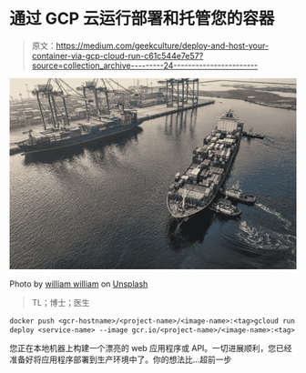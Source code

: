 # 通过 GCP 云运行部署和托管您的容器

> 原文：<https://medium.com/geekculture/deploy-and-host-your-container-via-gcp-cloud-run-c61c544e7e57?source=collection_archive---------24----------------------->

![](img/3e255f3161dbddfd173f07f962d500ff.png)

Photo by [william william](https://unsplash.com/@william07?utm_source=medium&utm_medium=referral) on [Unsplash](https://unsplash.com?utm_source=medium&utm_medium=referral)

> TL；博士；医生

```
docker push <gcr-hostname>/<project-name>/<image-name>:<tag>gcloud run deploy <service-name> --image gcr.io/<project-name>/<image-name>:<tag>
```

您正在本地机器上构建一个漂亮的 web 应用程序或 API。一切进展顺利，您已经准备好将应用程序部署到生产环境中了。你的想法比…超前一步
